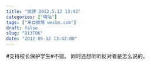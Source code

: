 ```yaml
---
title: "微博 2012.5.12 13:42"
categories: ["嘀咕"]
tags: ["来自微博 weibo.com"]
draft: false
slug: "D13TOK"
date: "2012-05-12 13:42:00"
---
```


<p>#支持校长保护学生#不错。 同时还想听听反对者是怎么说的。 ​​​​</p>
